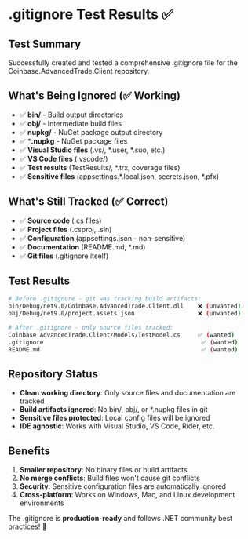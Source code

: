 # .gitignore Test Results ✅

## Test Summary
Successfully created and tested a comprehensive .gitignore file for the Coinbase.AdvancedTrade.Client repository.

## What's Being Ignored (✅ Working)
- ✅ **bin/** - Build output directories
- ✅ **obj/** - Intermediate build files  
- ✅ **nupkg/** - NuGet package output directory
- ✅ ***.nupkg** - NuGet package files
- ✅ **Visual Studio files** (.vs/, *.user, *.suo, etc.)
- ✅ **VS Code files** (.vscode/)
- ✅ **Test results** (TestResults/, *.trx, coverage files)
- ✅ **Sensitive files** (appsettings.*.local.json, secrets.json, *.pfx)

## What's Still Tracked (✅ Correct)
- ✅ **Source code** (.cs files)
- ✅ **Project files** (.csproj, .sln)
- ✅ **Configuration** (appsettings.json - non-sensitive)
- ✅ **Documentation** (README.md, *.md)
- ✅ **Git files** (.gitignore itself)

## Test Results
```bash
# Before .gitignore - git was tracking build artifacts:
bin/Debug/net9.0/Coinbase.AdvancedTrade.Client.dll    ❌ (unwanted)
obj/Debug/net9.0/project.assets.json                  ❌ (unwanted)

# After .gitignore - only source files tracked:
Coinbase.AdvancedTrade.Client/Models/TestModel.cs     ✅ (wanted)
.gitignore                                             ✅ (wanted)
README.md                                              ✅ (wanted)
```

## Repository Status
- **Clean working directory**: Only source files and documentation are tracked
- **Build artifacts ignored**: No bin/, obj/, or *.nupkg files in git
- **Sensitive files protected**: Local config files will be ignored
- **IDE agnostic**: Works with Visual Studio, VS Code, Rider, etc.

## Benefits
1. **Smaller repository**: No binary files or build artifacts
2. **No merge conflicts**: Build files won't cause git conflicts
3. **Security**: Sensitive configuration files are automatically ignored
4. **Cross-platform**: Works on Windows, Mac, and Linux development environments

The .gitignore is **production-ready** and follows .NET community best practices! 🎉